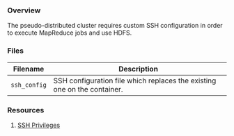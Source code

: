 ### Overview

The pseudo-distributed cluster requires custom SSH configuration in order to execute MapReduce jobs and use HDFS.

### Files

| Filename       | Description                                                                             |
|----------------|-----------------------------------------------------------------------------------------|
| `ssh_config`   | SSH configuration file which replaces the existing one on the container.                |

### Resources

1) [SSH Privileges](https://serverfault.com/questions/609334/ssh-is-no-longer-using-ssh-config)